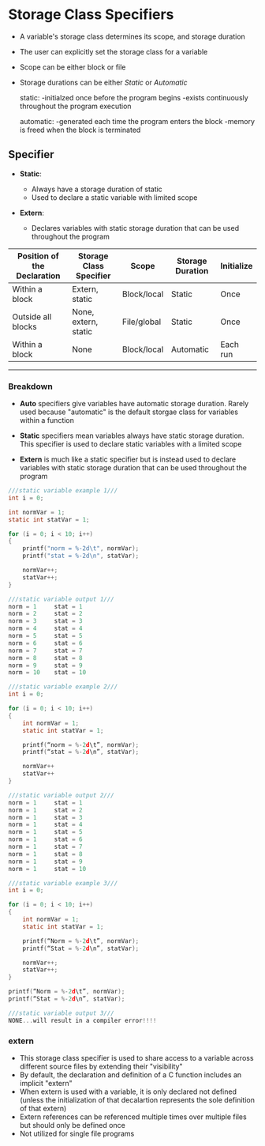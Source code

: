 # Storage Class Specifiers

* A variable's storage class determines its scope, and storage duration
* The user can explicitly set the storage class for a variable
* Scope can be either block or file
* Storage durations can be either *Static* or *Automatic*
    
    static: 
    -initialzed once before the program begins
    -exists continuously throughout the program execution
    
    automatic:
    -generated each time the program enters the block
    -memory is freed when the block is terminated

## Specifier
* **Static**:
    * Always have a storage duration of static
    * Used to declare a static variable with limited scope

* **Extern**:
    * Declares variables with static storage duration that can be used throughout the program

| **Position of the Declaration** | **Storage Class Specifier** | **Scope** | **Storage Duration** | **Initialize** |
| --- | --- | --- | --- | --- |
| Within a block | Extern, static | Block/local |Static | Once |
| Outside all blocks | None, extern, static | File/global | Static | Once |
| Within a block | None | Block/local | Automatic | Each run |

---

### Breakdown

* **Auto** specifiers give variables have automatic storage duration. Rarely used because "automatic" is the default storgae class for variables within a function

* **Static** specifiers mean variables always have static storage duration. This specifier is used to declare static variables with a limited scope

* **Extern** is much like a static specifier but is instead used to declare variables with static storage duration that can be used throughout the program

```c
///static variable example 1///
int i = 0;

int normVar = 1;
static int statVar = 1;

for (i = 0; i < 10; i++)
{
    printf("norm = %-2d\t", normVar);
    printf("stat = %-2d\n", statVar);

    normVar++;
    statVar++;
}

///static variable output 1///
norm = 1     stat = 1
norm = 2     stat = 2
norm = 3     stat = 3
norm = 4     stat = 4
norm = 5     stat = 5
norm = 6     stat = 6
norm = 7     stat = 7
norm = 8     stat = 8
norm = 9     stat = 9
norm = 10    stat = 10

///static variable example 2///
int i = 0;

for (i = 0; i < 10; i++)
{
    int normVar = 1;
    static int statVar = 1;

    printf(“norm = %-2d\t”, normVar);
    printf(“stat = %-2d\n”, statVar);

    normVar++
    statVar++
}

///static variable output 2///
norm = 1     stat = 1
norm = 1     stat = 2
norm = 1     stat = 3
norm = 1     stat = 4
norm = 1     stat = 5
norm = 1     stat = 6
norm = 1     stat = 7
norm = 1     stat = 8
norm = 1     stat = 9
norm = 1     stat = 10

///static variable example 3///
int i = 0;

for (i = 0; i < 10; i++)
{
    int normVar = 1;
    static int statVar = 1;

    printf(“Norm = %-2d\t”, normVar);
    printf(“Stat = %-2d\n”, statVar);

    normVar++;
    statVar++;
}

printf(“Norm = %-2d\t”, normVar);
printf(“Stat = %-2d\n”, statVar);    

///static variable output 3///
NONE...will result in a compiler error!!!!
```
### extern

* This storage class specifier is used to share access to a variable across different source files by extending their "visibility"
* By default, the declaration and definition of a C function includes an implicit "extern"
* When extern is used with a variable, it is only declared not defined (unless the initialization of that decalartion represents the sole definition of that extern)
* Extern references can be referenced multiple times over multiple files but should only be defined once
* Not utilized for single file programs

